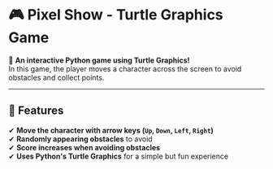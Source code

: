 # 🎮 Pixel Show - Turtle Graphics Game

🚀 **An interactive Python game using Turtle Graphics!**  
In this game, the player moves a character across the screen to avoid obstacles and collect points.  

---

## 📌 Features
✔ **Move the character with arrow keys (`Up`, `Down`, `Left`, `Right`)**  
✔ **Randomly appearing obstacles** to avoid  
✔ **Score increases when avoiding obstacles**  
✔ **Uses Python's Turtle Graphics** for a simple but fun experience  
